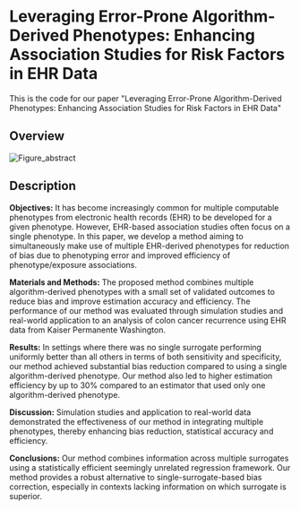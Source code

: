 # Leveraging Error-Prone Algorithm-Derived Phenotypes: Enhancing Association Studies for Risk Factors in EHR Data

This is the code for our paper "Leveraging Error-Prone Algorithm-Derived Phenotypes: Enhancing Association Studies for Risk Factors in EHR Data"

## Overview
![Figure_abstract](https://github.com/yiwenluiris/Multiple-Surrogate-Estimation-Sample-Code/assets/93690224/603a4f0e-2e57-43cf-ae12-03b9b26ab2d5)



## Description
**Objectives:** It has become increasingly common for multiple computable phenotypes from electronic health records (EHR) to be developed for a given phenotype. However, EHR-based association studies often focus on a single phenotype. In this paper, we develop a method aiming to simultaneously make use of multiple EHR-derived phenotypes for reduction of bias due to phenotyping error and improved efficiency of phenotype/exposure associations.<br />

**Materials and Methods:** The proposed method combines multiple algorithm-derived phenotypes with a small set of validated outcomes to reduce bias and improve estimation accuracy and efficiency. The performance of our method was evaluated through simulation studies and real-world application to an analysis of colon cancer recurrence using EHR data from Kaiser Permanente Washington.<br />

**Results:** In settings where there was no single surrogate performing uniformly better than all others in terms of both sensitivity and specificity, our method achieved substantial bias reduction compared to using a single algorithm-derived phenotype. Our method also led to higher estimation efficiency by up to 30% compared to an estimator that used only one algorithm-derived phenotype. <br />

**Discussion:** Simulation studies and application to real-world data demonstrated the effectiveness of our method in integrating multiple phenotypes, thereby enhancing bias reduction, statistical accuracy and efficiency.<br />

**Conclusions:** Our method combines information across multiple surrogates using a statistically efficient seemingly unrelated regression framework. Our method provides a robust alternative to single-surrogate-based bias correction, especially in contexts lacking information on which surrogate is superior.

